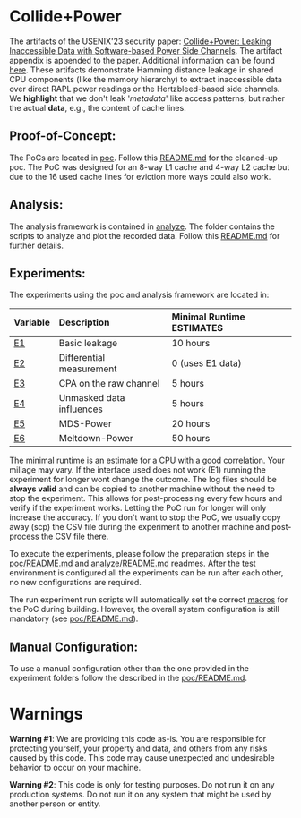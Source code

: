 # Collide+Power

The artifacts of the USENIX'23 security paper: [Collide+Power: Leaking Inaccessible Data with Software-based Power Side Channels](https://collidepower.com/paper/Collide+Power.pdf). The artifact appendix is appended to the paper. Additional information can be found [here](https://collidepower.com). These artifacts demonstrate Hamming distance leakage in shared CPU components (like the memory hierarchy) to extract inaccessible data over direct RAPL power readings or the Hertzbleed-based side channels. We **highlight** that we don't leak '*metadata*' like access patterns, but rather the actual **data**, e.g., the content of cache lines.

## Proof-of-Concept:
The PoCs are located in [poc](poc). Follow this [README.md](poc/README.md) for the cleaned-up poc. The PoC was designed for an 8-way L1 cache and 4-way L2 cache but due to the 16 used cache lines for eviction more ways could also work.

## Analysis:
The analysis framework is contained in [analyze](analyze). The folder contains the scripts to analyze and plot the recorded data. Follow this [README.md](analyze/README.md) for further details.

## Experiments:
The experiments using the poc and analysis framework are located in:

Variable                  | Description              | Minimal Runtime **ESTIMATES**
:-------------------------|:-------------------------|:-------------------------
[E1](E1_and_E2/README.md) | Basic leakage            | 10 hours
[E2](E1_and_E2/README.md) | Differential measurement | 0 (uses E1 data)
[E3](E3/README.md)        | CPA on the raw channel   | 5 hours
[E4](E4/README.md)        | Unmasked data influences | 5 hours
[E5](E5/README.md)        | MDS-Power                | 20 hours
[E6](E6/README.md)        | Meltdown-Power           | 50 hours

The minimal runtime is an estimate for a CPU with a good correlation. Your millage may vary. If the interface used does not work (E1) running the experiment for longer wont change the outcome. The log files should be **always valid** and can be copied to another machine without the need to stop the experiment. This allows for post-processing every few hours and verify if the experiment works. Letting the PoC run for longer will only increase the accuracy. If you don't want to stop the PoC, we usually copy away (scp) the CSV file during the experiment to another machine and post-process the CSV file there. 

To execute the experiments, please follow the preparation steps in the [poc/README.md](poc/README.md) and [analyze/README.md](analyze/README.md) readmes. After the test environment is configured all the experiments can be run after each other, no new configurations are required.

The run experiment run scripts will automatically set the correct [macros](poc/user/main.cpp#L42) for the PoC during building.
However, the overall system configuration is still mandatory (see [poc/README.md](poc/README.md)).

## Manual Configuration:
To use a manual configuration other than the one provided in the experiment folders follow the described in the [poc/README.md](poc/README.md).

# Warnings
**Warning #1**: We are providing this code as-is. You are responsible for protecting yourself, your property and data, and others from any risks caused by this code. This code may cause unexpected and undesirable behavior to occur on your machine.

**Warning #2**: This code is only for testing purposes. Do not run it on any production systems. Do not run it on any system that might be used by another person or entity.